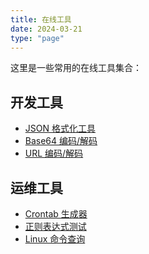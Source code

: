 ```yaml
---
title: 在线工具
date: 2024-03-21
type: "page"
---
```


这里是一些常用的在线工具集合：

## 开发工具
- [JSON 格式化工具]()
- [Base64 编码/解码]()
- [URL 编码/解码]()

## 运维工具
- [Crontab 生成器]()
- [正则表达式测试]()
- [Linux 命令查询]()

<!-- 您可以根据需要添加更多工具链接 --> 